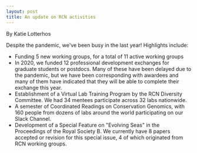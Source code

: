 ```yaml
---
layout: post
title: An update on RCN activities
---
```


By Katie Lotterhos

Despite the pandemic, we've been busy in the last year! Highlights include:

* Funding 5 new working groups, for a total of 11 active working groups
* In 2020, we funded 12 professional development exchanges for graduate students or postdocs. Many of these have been delayed due to the pandemic, but we have been corresponding with awardees and many of them have indicated that they will be able to complete their exchange this year. 
* Establishment of a Virtual Lab Training Program by the RCN Diversity Committee. We had 34 mentees participate across 32 labs nationwide.
* A semester of Coordinated Readings on Conservation Genomics, with 160 people from dozens of labs around the world participating on our Slack Channel.
* Development of a Special Feature on "Evolving Seas" in the Proceedings of the Royal Society B. We currently have 8 papers accepted or revision for this special issue, 4 of which originated from RCN working groups.
